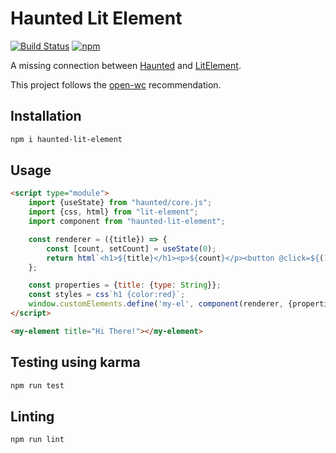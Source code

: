# Haunted Lit Element

[![Build Status](https://travis-ci.com/jdin/haunted-lit-element.svg?branch=master)](https://travis-ci.com/jdin/haunted-lit-element) 
[![npm](https://img.shields.io/npm/v/haunted-lit-element)](https://img.shields.io/npm/v/haunted-lit-element)

A missing connection between [Haunted](https://github.com/matthewp/haunted) and [LitElement](https://github.com/polymer/lit-element).

This project follows the [open-wc](https://github.com/open-wc/open-wc) recommendation.

## Installation
```bash
npm i haunted-lit-element
```

## Usage
```html
<script type="module">
    import {useState} from "haunted/core.js";
    import {css, html} from "lit-element";
    import component from "haunted-lit-element";

    const renderer = ({title}) => {
        const [count, setCount] = useState(0);
        return html`<h1>${title}</h1><p>${count}</p><button @click=${() => setCount(count + 1)}>+</button>`;
    };

    const properties = {title: {type: String}};
    const styles = css`h1 {color:red}`;
    window.customElements.define('my-el', component(renderer, {properties, styles}));
</script>

<my-element title="Hi There!"></my-element>
```

## Testing using karma
```bash
npm run test
```

## Linting
```bash
npm run lint
```
